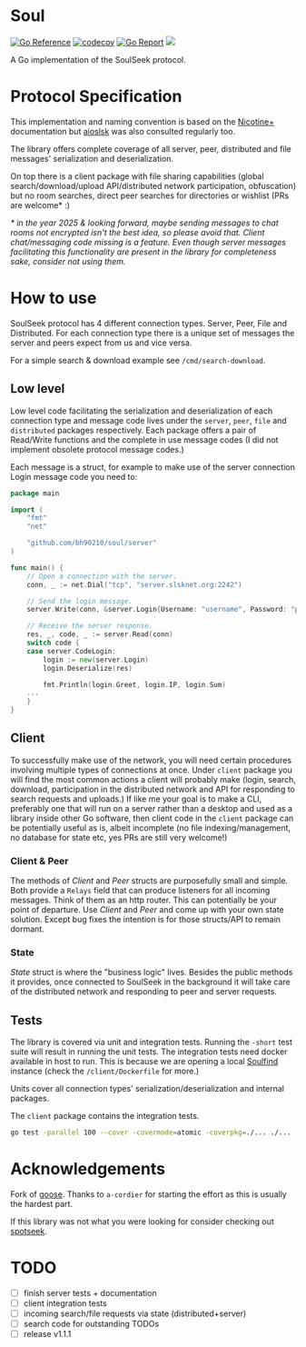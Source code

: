 # Soul

[![Go Reference](https://pkg.go.dev/badge/github.com/bh90210/soul.svg)](https://pkg.go.dev/github.com/bh90210/soul)
[![codecov](https://codecov.io/gh/bh90210/soul/graph/badge.svg?token=1VXJR0HV3C)](https://codecov.io/gh/bh90210/soul)
[![Go Report](https://goreportcard.com/badge/github.com/bh90210/soul)](https://goreportcard.com/report/github.com/bh90210/soul)
![](https://github.com/bh90210/soul/actions/workflows/tests.yaml/badge.svg)

A Go implementation of the SoulSeek protocol.

# Protocol Specification

This implementation and naming convention is based on the [Nicotine+](https://nicotine-plus.github.io/nicotine-plus/doc/SLSKPROTOCOL.html) documentation but [aioslsk](https://aioslsk.readthedocs.io) was also consulted regularly too.

The library offers complete coverage of all server, peer, distributed and file messages' serialization and deserialization.

On top there is a client package with file sharing capabilities (global search/download/upload API/distributed network participation, obfuscation) but no room searches, direct peer searches for directories or wishlist (PRs are welcome* :)

_* in the year 2025 & looking forward, maybe sending messages to chat rooms not encrypted isn't the best idea, so please avoid that. Client chat/messaging code missing is a feature. Even though server messages facilitating this functionality are present in the library for completeness sake, consider not using them._

# How to use

SoulSeek protocol has 4 different connection types. Server, Peer, File and Distributed. For each connection type there is a unique set of messages the server and peers expect from us and vice versa.

For a simple search & download example see `/cmd/search-download`.

## Low level

Low level code facilitating the serialization and deserialization of each connection type and message code lives under the `server`, `peer`, `file` and `distributed` packages respectively. Each package offers a pair of Read/Write functions and the complete in use message codes (I did not implement obsolete protocol message codes.)

Each message is a struct, for example to make use of the server connection Login message code you need to:
```go
package main

import (
	"fmt"
	"net"

	"github.com/bh90210/soul/server"
)

func main() {
	// Open a connection with the server.
	conn, _ := net.Dial("tcp", "server.slsknet.org:2242")

	// Send the login message.
	server.Write(conn, &server.Login{Username: "username", Password: "password"})

	// Receive the server response.
	res, _, code, _ := server.Read(conn)
	switch code {
	case server.CodeLogin:
		login := new(server.Login)
		login.Deserialize(res)

		fmt.Println(login.Greet, login.IP, login.Sum)
	...
	}
}

```

## Client

To successfully make use of the network, you will need certain procedures involving multiple types of connections at once. Under `client` package you will find the most common actions a client will probably make (login, search, download, participation in the distributed network and API for responding to search requests and uploads.) If like me your goal is to make a CLI, preferably one that will run on a server rather than a desktop and used as a library inside other Go software, then client code in the `client` package can be potentially useful as is, albeit incomplete (no file indexing/management, no database for state etc, yes PRs are still very welcome!)

### Client & Peer

The methods of _Client_ and _Peer_ structs are purposefully small and simple. Both provide a `Relays` field that can produce listeners for all incoming messages. Think of them as an http router. This can potentially be your point of departure. Use _Client_ and _Peer_ and come up with your own state solution. Except bug fixes the intention is for those structs/API to remain dormant.

### State

_State_ struct is where the "business logic" lives. Besides the public methods it provides, once connected to SoulSeek in the background it will take care of the distributed network and responding to peer and server requests.

## Tests

The library is covered via unit and integration tests. Running the `-short` test suite will result in running the unit tests. The integration tests need docker available in host to run. This is because we are opening a local [Soulfind](https://github.com/soulfind-dev/soulfind) instance (check the `/client/Dockerfile` for more.)

Units cover all connection types' serialization/deserialization and internal packages.

The `client` package contains the integration tests.

```bash
go test -parallel 100 --cover -covermode=atomic -coverpkg=./... ./...
```

# Acknowledgements

Fork of [goose](https://github.com/a-cordier/goose). Thanks to `a-cordier` for starting the effort as this is usually the hardest part.

If this library was not what you were looking for consider checking out [spotseek](https://github.com/boristopalov/spotseek).


# TODO
- [ ] finish server tests + documentation
- [ ] client integration tests
- [ ] incoming search/file requests via state (distributed+server)
- [ ] search code for outstanding TODOs
- [ ] release v1.1.1
